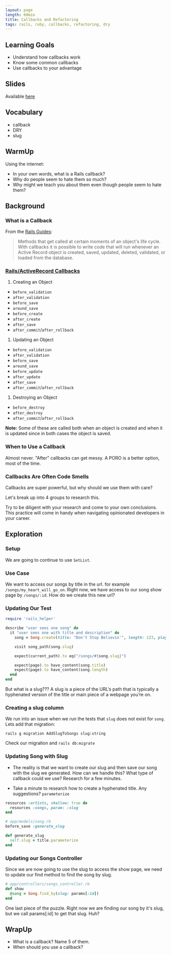```yaml
---
layout: page
length: 60min
title: Callbacks and Refactoring
tags: rails, ruby, callbacks, refactoring, dry
---
```


## Learning Goals

* Understand how callbacks work
* Know some common callbacks
* Use callbacks to your advantage

## Slides

Available [here](../slides/callbacks_and_refactoring)

## Vocabulary

* callback
* DRY
* slug

## WarmUp

Using the internet:

* In your own words, what is a Rails callback?
* Why do people seem to hate them so much?
* Why might we teach you about them even though people seem to hate them?

## Background

### What is a Callback

From the [Rails Guides](http://guides.rubyonrails.org/active_record_callbacks.html):

> Methods that get called at certain moments of an object's life cycle. With callbacks it is possible to write code that will run whenever an Active Record object is created, saved, updated, deleted, validated, or loaded from the database.

### [Rails/ActiveRecord Callbacks](http://api.rubyonrails.org/classes/ActiveRecord/Callbacks.html)

1. Creating an Object
  * `before_validation`
  * `after_validation`
  * `before_save`
  * `around_save`
  * `before_create`
  * `after_create`
  * `after_save`
  * `after_commit`/`after_rollback`
1. Updating an Object
  * `before_validation`
  * `after_validation`
  * `before_save`
  * `around_save`
  * `before_update`
  * `after_update`
  * `after_save`
  * `after_commit`/`after_rollback`
1. Destroying an Object
  * `before_destroy`
  * `after_destroy`
  * `after_commit`/`after_rollback`

**Note:** Some of these are called both when an object is created and when it is updated since in both cases the object is saved.

### When to Use a Callback

Almost never. "After" callbacks can get messy. A PORO is a better option, most of the time.

### Callbacks Are Often Code Smells

Callbacks are super powerful, but why should we use them with care?

Let's break up into 4 groups to research this.

Try to be diligent with your research and come to your own conclusions. This practice will come in handy when navigating opinionated developers in your career.

## Exploration

### Setup

We are going to continue to use `SetList`.

### Use Case

We want to access our songs by title in the url. for example `/songs/my_heart_will_go_on`. Right now, we have access to our song show page by `/songs/:id`. How do we create this new url?

### Updating Our Test

```ruby
require 'rails_helper'

describe "user sees one song" do
  it "user sees one with title and description" do
    song = Song.create(title: "Don't Stop Believin'", length: 123, play_count: 0)

    visit song_path(song.slug)

    expect(current_path).to eq("/songs/#{song.slug}")

    expect(page).to have_content(song.title)
    expect(page).to have_content(song.length)
  end
end
```

But what is a slug??? A slug is a piece of the URL’s path that is typically a hyphenated version of the title or main piece of a webpage you’re on.

### Creating a slug column

We run into an issue when we run the tests that `slug` does not exist for `song`. Lets add that migration:

`rails g migration AddSlugToSongs slug:string`

Check our migration and `rails db:migrate`

### Updating Song with Slug

- The reality is that we want to create our slug and then save our song with the slug we generated. How can we handle this? What type of callback could we use? Research for a few minutes.

- Take a minute to research how to create a hyphenated title. Any suggestions? `parameterize`

```ruby
resources :artists, shallow: true do
  resources :songs, param: :slug
end
```

```ruby
# app/models/song.rb
before_save :generate_slug

def generate_slug
  self.slug = title.parameterize
end
```

### Updating our Songs Controller

Since we are now going to use the slug to access the show page, we need to update our find method to find the song by slug.

```ruby
# app/controllers/songs_controller.rb
def show
  @song = Song.find_by(slug: params[:id])
end
```

One last piece of the puzzle. Right now we are finding our song by it's slug, but we call params[:id] to get that slug. Huh?

## WrapUp

* What is a callback? Name 5 of them.
* When should you use a callback?
